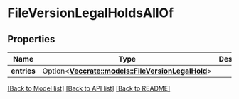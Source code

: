 # FileVersionLegalHoldsAllOf

## Properties

Name | Type | Description | Notes
------------ | ------------- | ------------- | -------------
**entries** | Option<[**Vec<crate::models::FileVersionLegalHold>**](FileVersionLegalHold.md)> |  | [optional]

[[Back to Model list]](../README.md#documentation-for-models) [[Back to API list]](../README.md#documentation-for-api-endpoints) [[Back to README]](../README.md)


